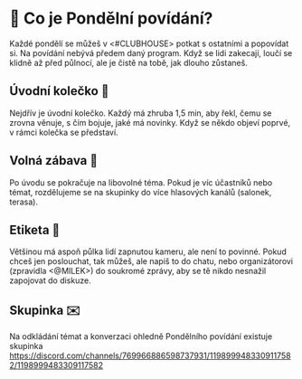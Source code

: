 # 🍻 Co je Pondělní povídání?
Každé pondělí se můžeš v <#CLUBHOUSE> potkat s ostatními a popovídat si. Na povídání nebývá předem daný program. Když se lidi zakecají, loučí se klidně až před půlnocí, ale je čistě na tobě, jak dlouho zůstaneš.

## Úvodní kolečko 👋
Nejdřív je úvodní kolečko. Každý má zhruba 1,5 min, aby řekl, čemu se zrovna věnuje, s čím bojuje, jaké má novinky. Když se někdo objeví poprvé, v rámci kolečka se představí.

## Volná zábava 🍻
Po úvodu se pokračuje na libovolné téma. Pokud je víc účastníků nebo témat, rozdělujeme se na skupinky do více hlasových kanálů (salonek, terasa).

## Etiketa 👠
Většinou má aspoň půlka lidí zapnutou kameru, ale není to povinné. Pokud chceš jen poslouchat, tak můžeš, ale napiš to do chatu, nebo organizátorovi (zpravidla <@MILEK>) do soukromé zprávy, aby se tě nikdo nesnažil zapojovat do diskuze.

## Skupinka ✉️
Na odkládání témat a konverzaci ohledně Pondělního povídání existuje skupinka https://discord.com/channels/769966886598737931/1198999483309117582/1198999483309117582
